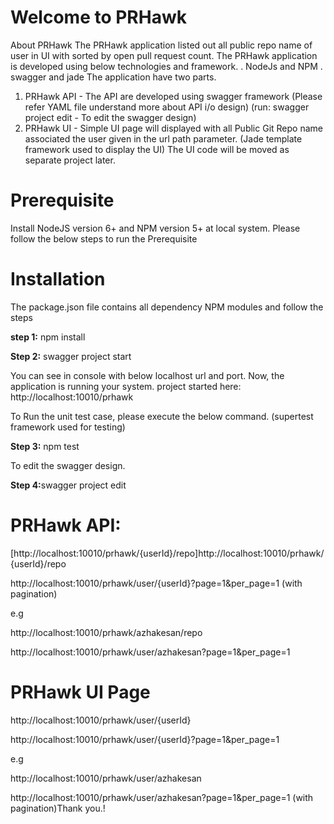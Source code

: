 # Welcome to PRHawk

About PRHawk
The PRHawk application listed out all public repo name of user in UI with sorted by open pull request count.
The PRHawk application is developed using below technologies and framework.
   . NodeJs and NPM
   . swagger and jade
The application have two parts.
1. PRHawk API - The API are developed using swagger framework (Please refer YAML file understand more about API i/o design)
   (run: swagger project edit - To edit the swagger design)
2. PRHawk UI - Simple UI page will displayed with all Public Git Repo name associated the user given in the url path parameter. (Jade template framework used to display the UI)
   The UI code will be moved as separate project later.

# Prerequisite
Install NodeJS version 6+ and NPM version 5+ at local system. Please follow the below steps to run the Prerequisite

# Installation
<p>The package.json file contains all dependency NPM modules and follow the steps</p>
 <strong>step 1:</strong> npm install

<p><strong>Step 2:</strong> swagger project start</p>
You can see in console with below localhost url and port. Now, the application is running your system.
project started here: http://localhost:10010/prhawk

<p>To Run the unit test case, please execute the below command. (supertest framework used for testing)</p>
<strong>Step 3:</strong> npm test

<p>To edit the swagger design.</p>
<strong>Step 4:</strong>swagger project edit

# PRHawk API:
<p>[http://localhost:10010/prhawk/{userId}/repo]http://localhost:10010/prhawk/{userId}/repo</p>
<p>http://localhost:10010/prhawk/user/{userId}?page=1&per_page=1 (with pagination)</p>
e.g
<p>http://localhost:10010/prhawk/azhakesan/repo</p>
<p>http://localhost:10010/prhawk/user/azhakesan?page=1&per_page=1</p>

# PRHawk UI Page
<p>http://localhost:10010/prhawk/user/{userId} </p>
<p>http://localhost:10010/prhawk/user/{userId}?page=1&per_page=1</p>
e.g
<p>http://localhost:10010/prhawk/user/azhakesan </p>
<p>http://localhost:10010/prhawk/user/azhakesan?page=1&per_page=1 (with pagination)</p?

Thank you.!
